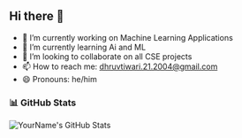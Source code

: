 ## Hi there 👋



- 🔭 I’m currently working on Machine Learning Applications
- 🌱 I’m currently learning Ai and ML
- 👯 I’m looking to collaborate on all CSE projects
- 📫 How to reach me: dhruvtiwari.21.2004@gmail.com
- 😄 Pronouns: he/him


### 📊 GitHub Stats
![YourName's GitHub Stats](https://github-readme-stats.vercel.app/api?username=yourusername&show_icons=true&theme=radical)

